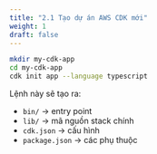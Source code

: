 ```yaml
---
title: "2.1 Tạo dự án AWS CDK mới"
weight: 1
draft: false
---
```


```bash
mkdir my-cdk-app
cd my-cdk-app
cdk init app --language typescript
```

Lệnh này sẽ tạo ra:
- `bin/` → entry point
- `lib/` → mã nguồn stack chính
- `cdk.json` → cấu hình
- `package.json` → các phụ thuộc

